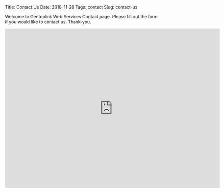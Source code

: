 Title: Contact Us
Date: 2018-11-28
Tags: contact
Slug: contact-us

Welcome to Gentoolink Web Services Contact page. Please fill out the form if you would
like to contact us. Thank-you.

<iframe src="https://docs.google.com/forms/d/e/1FAIpQLSczjhbabHexjIPzyPgI5G_O2tWZX5MtJWlSU222bSsEugeC0A/viewform?embedded=true" width="700" height="520" frameborder="0" marginheight="0" marginwidth="0">Loading...</iframe>
